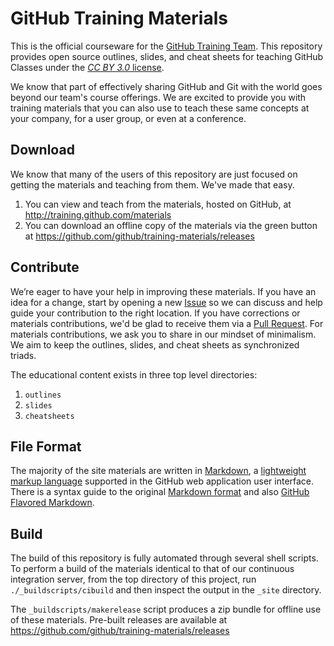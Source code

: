 # GitHub Training Materials

This is the official courseware for the [GitHub Training Team](http://training.github.com). This repository provides open source outlines, slides, and cheat sheets for teaching GitHub Classes under the [_CC BY 3.0_ license](http://creativecommons.org/licenses/by/3.0/).

We know that part of effectively sharing GitHub and Git with the world goes beyond our team's course offerings. We are excited to provide you with training materials that you can also use to teach these same concepts at your company, for a user group, or even at a conference.

## Download

We know that many of the users of this repository are just focused on getting the materials and teaching from them.  We've made that easy.

1. You can view and teach from the materials, hosted on GitHub, at http://training.github.com/materials
2. You can download an offline copy of the materials via the green button at https://github.com/github/training-materials/releases


## Contribute

We’re eager to have your help in improving these materials. If you have an idea for a change, start by opening a new [Issue](https://github.com/github/training-materials/issues) so we can discuss and help guide your contribution to the right location. If you have corrections or materials contributions, we'd be glad to receive them via a [Pull Request](https://help.github.com/articles/using-pull-requests). For materials contributions, we ask you to share in our mindset of minimalism.  We aim to keep the outlines, slides, and cheat sheets as synchronized triads.

The educational content exists in three top level directories:

1. `outlines`
2. `slides`
3. `cheatsheets`


## File Format

The majority of the site materials are written in [Markdown](http://whatismarkdown.com), a [lightweight markup language](http://en.wikipedia.org/wiki/Lightweight_markup_language) supported in the GitHub web application user interface. There is a syntax guide to the original [Markdown format](http://daringfireball.net/projects/markdown/syntax) and also [GitHub Flavored Markdown](http://github.github.com/github-flavored-markdown/).

## Build

The build of this repository is fully automated through several shell scripts. To perform a build of the materials identical to that of our continuous integration server, from the top directory of this project, run `./_buildscripts/cibuild` and then inspect the output in the `_site` directory.

The `_buildscripts/makerelease` script produces a zip bundle for offline use of these materials. Pre-built releases are available at https://github.com/github/training-materials/releases
